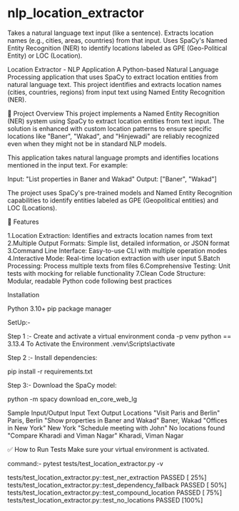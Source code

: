 # nlp_location_extractor
Takes a natural language text input (like a sentence).  Extracts location names (e.g., cities, areas, countries) from that input.  Uses SpaCy's Named Entity Recognition (NER) to identify locations labeled as GPE (Geo-Political Entity) or LOC (Location).

Location Extractor - NLP Application
A Python-based Natural Language Processing application that uses SpaCy to extract location entities from natural language text. This project identifies and extracts location names (cities, countries, regions) from input text using Named Entity Recognition (NER).

🎯 Project Overview
This project implements a Named Entity Recognition (NER) system using SpaCy to extract location entities from text input. The solution is enhanced with custom location patterns to ensure specific locations like "Baner", "Wakad", and "Hinjewadi" are reliably recognized even when they might not be in standard NLP models.

This application takes natural language prompts and identifies locations mentioned in the input text. For example:

Input: "List properties in Baner and Wakad"
Output: ["Baner", "Wakad"]

The project uses SpaCy's pre-trained models and Named Entity Recognition capabilities to identify entities labeled as GPE (Geopolitical entities) and LOC (Locations).

🚀 Features

1.Location Extraction: Identifies and extracts location names from text
2.Multiple Output Formats: Simple list, detailed information, or JSON format
3.Command Line Interface: Easy-to-use CLI with multiple operation modes
4.Interactive Mode: Real-time location extraction with user input
5.Batch Processing: Process multiple texts from files
6.Comprehensive Testing: Unit tests with mocking for reliable functionality
7.Clean Code Structure: Modular, readable Python code following best practices

Installation

Python 3.10+
pip package manager

SetUp:-

Step 1 :- Create and activate a virtual environment 
        conda -p venv python == 3.13.4
    To Activate the Environment
        .venv\Scripts\activate

Step 2 :-  Install dependencies:

pip install -r requirements.txt

Step 3:- Download the SpaCy model:

python -m spacy download en_core_web_lg

Sample Input/Output
Input Text	                                   Output Locations
"Visit Paris and Berlin"	                    Paris, Berlin
"Show properties in Baner and Wakad"	        Baner, Wakad
"Offices in New York"                         New York
"Schedule meeting with John"	                No locations found
"Compare Kharadi and Viman Nagar"	            Kharadi, Viman Nagar

✅ How to Run Tests
Make sure your virtual environment is activated.

command:-  pytest tests/test_location_extractor.py -v

tests/test_location_extractor.py::test_ner_extraction PASSED                                                                        [ 25%]
tests/test_location_extractor.py::test_dependency_fallback PASSED                                                                   [ 50%]
tests/test_location_extractor.py::test_compound_location PASSED                                                                     [ 75%]
tests/test_location_extractor.py::test_no_locations PASSED                                                                          [100%]
